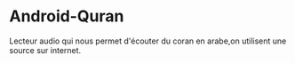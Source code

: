 # Android-Quran
Lecteur audio qui nous permet d'écouter du coran en arabe,on utilisent une source sur internet.
